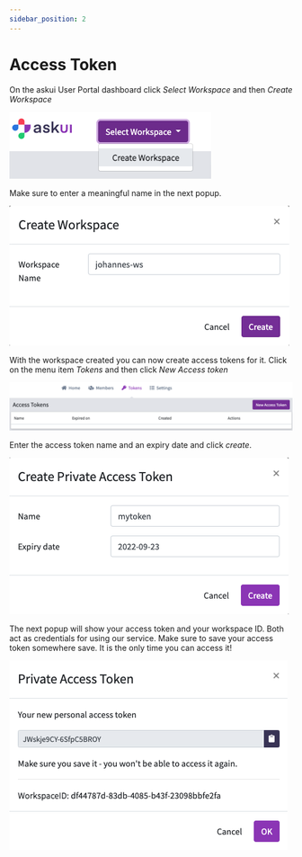 ```yaml
---
sidebar_position: 2
---
```


# Access Token
On the askui User Portal dashboard click _Select Workspace_ and then _Create Workspace_

![Overlap](./create_workspace.png)

Make sure to enter a meaningful name in the next popup.

![Overlap](./enter_workspace_name.png)

With the workspace created you can now create access tokens for it. Click on the menu item _Tokens_ and then click _New Access token_

![Overlap](./create_token_start.png)

Enter the access token name and an expiry date and click _create_.

![Overlap](./token_name_expiry.png)

The next popup will show your access token and your workspace ID. Both act as credentials for using our service. Make sure to save your access token somewhere save. It is the only time you can access it!

![Overlap](./create_token_end.png)